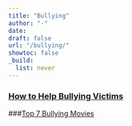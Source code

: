 ```yaml
---
title: "Bullying"
author: "-"
date:  
draft: false
url: "/bullying/"
showtoc: false
_build:
  list: never
---
```




### [How to Help Bullying Victims](/how-to-help-bullying-victims/)

###[Top 7 Bullying Movies](/top-7-bullying-movies/)

